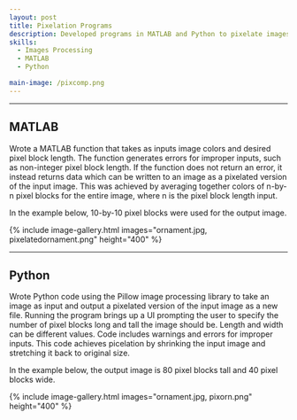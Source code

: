 ```yaml
---
layout: post
title: Pixelation Programs
description: Developed programs in MATLAB and Python to pixelate images using two different methods. Included user input for output image pixel size with error checks for invalid inputs.
skills:
  - Images Processing
  - MATLAB
  - Python

main-image: /pixcomp.png
---
```


---

## MATLAB


Wrote a MATLAB function that takes as inputs image colors and desired pixel block length. The function generates errors for improper inputs, such as non-integer pixel block length. If the function does not return an error, it instead returns data which can be written to an image as a pixelated version of the input image. This was achieved by averaging together colors of n-by-n pixel blocks for the entire image, where n is the pixel block length input.



In the example below, 10-by-10 pixel blocks were used for the output image.

{% include image-gallery.html images="ornament.jpg, pixelatedornament.png" height="400" %}

---

## Python


Wrote Python code using the Pillow image processing library to take an image as input and output a pixelated version of the input image as a new file. Running the program brings up a UI prompting the user to specify the number of pixel blocks long and tall the image should be. Length and width can be different values. Code includes warnings and errors for improper inputs. This code achieves picelation by shrinking the input image and stretching it back to original size.



In the example below, the output image is 80 pixel blocks tall and 40 pixel blocks wide.

{% include image-gallery.html images="ornament.jpg, pixorn.png" height="400" %}

